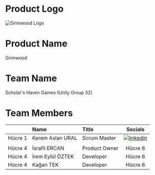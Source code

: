 # Product Logo

![Grimwood Logo](https://github.com/kagantek/OUA-U32-Bootcamp/assets/152664604/622b61da-f878-4a29-85b1-09858e9866c4)

# Product Name

Grimwood

# Team Name

Scholar's Haven Games (Unity Group 32)

# Team Members

|    | Name   | Title  | Socials     |
| :-----------: | :---------- | :---------- | :----------: |
| Hücre 1      | Kerem Aslan URAL     | Scrum Master     | [![linkedin](https://github.com/kagantek/OUA-U32-Bootcamp/assets/152664604/d8a4ece1-f1e9-4074-8a23-2df43402cb5d)](https://www.linkedin.com/in/kerem-aslan-ural/)
      |
| Hücre 4      | İsrafil ERCAN     | Product Owner     | Hücre 6      |
| Hücre 4      | İrem Eylül ÖZTEK      | Developer      | Hücre 6      |
| Hücre 4      | Kağan TEK      | Developer     | Hücre 6      |
